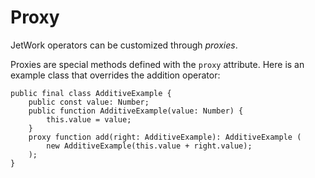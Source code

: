 # Proxy

JetWork operators can be customized through *proxies*.

Proxies are special methods defined with the `proxy` attribute. Here is an example class that overrides the addition operator:

```
public final class AdditiveExample {
    public const value: Number;
    public function AdditiveExample(value: Number) {
        this.value = value;
    }
    proxy function add(right: AdditiveExample): AdditiveExample (
        new AdditiveExample(this.value + right.value);
    );
}
```